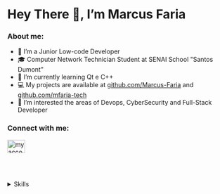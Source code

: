 <!--
    TITLE:      README
    AUTOR:      MARCUS FARIA
    DATA_INIT:  31.10.2022


 -->

<!-- <style>
    .indexes-readme {
        font-size: 16px;
        color: lightblue;
        font-weight: 500;
    }

    .add-top-space {
        margin-top: 42px;
    }
</style> -->


# Hey There 👋, I’m Marcus Faria


<h3>About me:</h3>

- 🚀 I’m a Junior Low-code Developer
- 🎓 Computer Network Technician Student at SENAI School "Santos Dumont”
- 🌱 I’m currently learning Qt e C++
- 💻 My projects are available at [github.com/Marcus-Faria][link-old] and [github.com/mfaria-tech][link-curr]
- 🔭 I’m interested the areas of Devops, CyberSecurity and Full-Stack Developer



<h3>Connect with me:</h3>
<a href="https://www.linkedin.com/in/marcus-v-faria-4a2117213" target="blank"><img align="center" src="https://raw.githubusercontent.com/rahuldkjain/github-profile-readme-generator/master/src/images/icons/Social/linked-in-alt.svg" alt="my account in Linkedin" height="30" width="40" /></a>


<br /><br />
<details>
    <summary>
        <span>Skills</span>
    </summary>

**Languages**

![JavaScript][badge-javascript]
![Python][badge-python]
![C][badge-c]
![C++][badge-cpp]
![PowerShell][badge-powershell]
![Shell Script][badge-shellscript]


**Languages Markation and Style**

![HTML5][badge-html5]
![CSS3][badge-css3]
![Markdown][badge-markdown]


**SOs**

![Windows][badge-windows]
![Linux][badge-linux]


**Devops**

![Docker][badge-docker]
![Nginx][badge-nginx]


**Frameworks, Platforms and Libraries**

![Qt][badge-qt]
![Outsystems][badge-outsystems]



**Version Control**

![Git][badge-git]



<!-- ###################################### -->
<!--             LOCAL VARIABLES            -->
<!-- ###################################### -->

<!-- Version Control -->
[badge-git]: https://img.shields.io/badge/git-29334C.svg?style=for-the-badge&logo=git&logoColor=white

<!-- Server WEB -->
[badge-nginx]: https://img.shields.io/badge/nginx-29334C.svg?style=for-the-badge&logo=nginx&logoColor=white

<!-- Containers -->
[badge-docker]: https://img.shields.io/badge/docker-29334C.svg?style=for-the-badge&logo=docker&logoColor=white

<!-- SOs -->
[badge-linux]: https://img.shields.io/badge/Linux-29334C?style=for-the-badge&logo=linux&logoColor=white
[badge-windows]: https://img.shields.io/badge/Windows-29334C?style=for-the-badge&logo=windows&logoColor=white

<!-- Distro Linux -->
[badge-debian]: https://img.shields.io/badge/Debian-29334C?style=for-the-badge&logo=debian&logoColor=white
[badge-ubuntu]: https://img.shields.io/badge/Ubuntu-29334C?style=for-the-badge&logo=ubuntu&logoColor=white
[badge-fedora]: https://img.shields.io/badge/Fedora-29334C?style=for-the-badge&logo=fedora&logoColor=white
[badge-arch]: https://img.shields.io/badge/Arch%20Linux-29334C?logo=arch-linux&logoColor=fff&style=for-the-badge

<!-- Languages Mark -->
[badge-html5]: https://img.shields.io/badge/html5-29334C.svg?style=for-the-badge&logo=html5&logoColor=white
[badge-markdown]: https://img.shields.io/badge/markdown-29334C.svg?style=for-the-badge&logo=markdown&logoColor=white

<!-- Language Style -->
[badge-css3]: https://img.shields.io/badge/css3-29334C.svg?style=for-the-badge&logo=css3&logoColor=white

<!-- Languages -->
[badge-javascript]: https://img.shields.io/badge/javascript-29334C.svg?style=for-the-badge&logo=javascript&logoColor=white
[badge-python]: https://img.shields.io/badge/python-29334C?style=for-the-badge&logo=python&logoColor=white
[badge-c]: https://img.shields.io/badge/c-29334C.svg?style=for-the-badge&logo=c&logoColor=white
[badge-cpp]: https://img.shields.io/badge/c++-29334C.svg?style=for-the-badge&logo=c%2B%2B&logoColor=white
[badge-powershell]: https://img.shields.io/badge/PowerShell-29334C.svg?style=for-the-badge&logo=powershell&logoColor=white
[badge-shellscript]: https://img.shields.io/badge/shell_script-29334C.svg?style=for-the-badge&logo=gnu-bash&logoColor=white


<!-- Frameworks, Platforms and Libraries -->
[badge-qt]: https://img.shields.io/badge/Qt-29334C.svg?style=for-the-badge&logo=Qt&logoColor=white
[badge-outsystems]: https://img.shields.io/badge/OutSystems-29334C?style=for-the-badge&logo=OutSystems&logoColor=white


<!-- Connect me -->
[link-old]: http://github.com/Marcus-Faria
[link-curr]: http://github.com/mfaria-tech
[link-kinkedin]: https://www.linkedin.com/in/marcus-v-faria-4a2117213/
[badge-linkedin]: https://raw.githubusercontent.com/rahuldkjain/github-profile-readme-generator/master/src/images/icons/Social/linked-in-alt.svg


<!-- COLORs -->
<!-- blue-light :: %235391FE -->
<!-- orange :: %23F05033 -->
<!-- black :: %23121011 -->
<!-- gray :: 2F3134 -->
<!-- yellow :: F88900 -->
